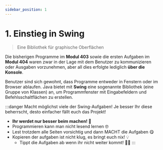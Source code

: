 ```yaml
---
sidebar_position: 1
---
```


# 1. Einstieg in Swing

> Eine Bibliothek für graphische Oberflächen

Die bisherigen Programme im **Modul 403** sowie die ersten Aufgaben im **Modul 404** waren zwar in der Lage mit dem Benutzer zu kommunizieren oder Ausgaben vorzunehmen, aber all dies erfolgte lediglich **über die Konsole**.

Benutzer sind sich gewohnt, dass Programme entweder in Fenstern oder im Browser ablaufen. Java bietet mit **Swing** eine sogenannte Bibliothek (eine Gruppe von Klassen) an, um Programmfenster mit Eingabefeldern und Befehlsschaltflächen zu erstellen. 

:::danger Macht möglichst viele der Swing-Aufgaben! 
Je besser Ihr diese beherrscht, desto einfacher fällt euch das Projekt! 

- **Ihr werdet nur besser beim machen! :muscle:** 
- Programmieren kann man nicht lesend lernen :nerd_face:
- Lest trotzdem alle Seiten vorsichtig und dann MACHT die Aufgaben :yum:
- Kopieren der aufgaben ist nicht klug, es bringt euch nix! :bulb:
  - Tippt die Aufgaben ab wenn ihr nicht weiter kommt! :technologist:
:::


